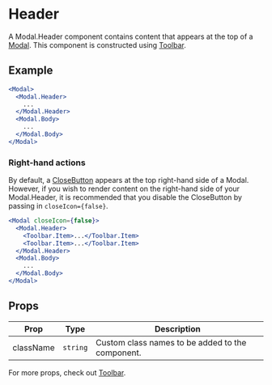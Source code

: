 # Header

A Modal.Header component contains content that appears at the top of a [Modal](./Modal.md). This component is constructed using [Toolbar](../../Toolbar).


## Example

```jsx
<Modal>
  <Modal.Header>
    ...
  </Modal.Header>
  <Modal.Body>
    ...
  </Modal.Body>
</Modal>
```


### Right-hand actions

By default, a [CloseButton](../CloseButton) appears at the top right-hand side of a Modal. However, if you wish to render content on the right-hand side of your Modal.Header, it is recommended that you disable the CloseButton by passing in `closeIcon={false}`.

```jsx
<Modal closeIcon={false}>
  <Modal.Header>
    <Toolbar.Item>...</Toolbar.Item>
    <Toolbar.Item>...</Toolbar.Item>
  </Modal.Header>
  <Modal.Body>
    ...
  </Modal.Body>
</Modal>
```


## Props

| Prop | Type | Description |
| --- | --- | --- |
| className | `string` | Custom class names to be added to the component. |

For more props, check out [Toolbar](../../Toolbar).
